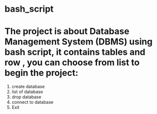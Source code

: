 # bash_script
# The project is about Database Management System (DBMS) using bash script, it contains tables and row , you can choose from list to begin the project:
1) create database
2) list of database 
3) drop database
4) connect to database
5) Exit


